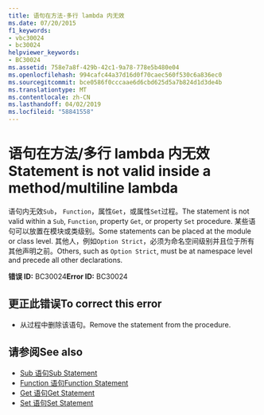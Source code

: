 ```yaml
---
title: 语句在方法-多行 lambda 内无效
ms.date: 07/20/2015
f1_keywords:
- vbc30024
- bc30024
helpviewer_keywords:
- BC30024
ms.assetid: 758e7a8f-429b-42c1-9a78-778e5b480e04
ms.openlocfilehash: 994cafc44a37d16d0f70caec560f530c6a836ec0
ms.sourcegitcommit: bce0586f0cccaae6d6cbd625d5a7b824d1d3de4b
ms.translationtype: MT
ms.contentlocale: zh-CN
ms.lasthandoff: 04/02/2019
ms.locfileid: "58841558"
---
```

# <a name="statement-is-not-valid-inside-a-methodmultiline-lambda"></a><span data-ttu-id="abaff-102">语句在方法/多行 lambda 内无效</span><span class="sxs-lookup"><span data-stu-id="abaff-102">Statement is not valid inside a method/multiline lambda</span></span>
<span data-ttu-id="abaff-103">语句内无效`Sub`， `Function`，属性`Get`，或属性`Set`过程。</span><span class="sxs-lookup"><span data-stu-id="abaff-103">The statement is not valid within a `Sub`, `Function`, property `Get`, or property `Set` procedure.</span></span> <span data-ttu-id="abaff-104">某些语句可以放置在模块或类级别。</span><span class="sxs-lookup"><span data-stu-id="abaff-104">Some statements can be placed at the module or class level.</span></span> <span data-ttu-id="abaff-105">其他人，例如`Option Strict`，必须为命名空间级别并且位于所有其他声明之前。</span><span class="sxs-lookup"><span data-stu-id="abaff-105">Others, such as `Option Strict`, must be at namespace level and precede all other declarations.</span></span>  
  
 <span data-ttu-id="abaff-106">**错误 ID:** BC30024</span><span class="sxs-lookup"><span data-stu-id="abaff-106">**Error ID:** BC30024</span></span>  
  
## <a name="to-correct-this-error"></a><span data-ttu-id="abaff-107">更正此错误</span><span class="sxs-lookup"><span data-stu-id="abaff-107">To correct this error</span></span>  
  
-   <span data-ttu-id="abaff-108">从过程中删除该语句。</span><span class="sxs-lookup"><span data-stu-id="abaff-108">Remove the statement from the procedure.</span></span>  
  
## <a name="see-also"></a><span data-ttu-id="abaff-109">请参阅</span><span class="sxs-lookup"><span data-stu-id="abaff-109">See also</span></span>

- [<span data-ttu-id="abaff-110">Sub 语句</span><span class="sxs-lookup"><span data-stu-id="abaff-110">Sub Statement</span></span>](../../../visual-basic/language-reference/statements/sub-statement.md)
- [<span data-ttu-id="abaff-111">Function 语句</span><span class="sxs-lookup"><span data-stu-id="abaff-111">Function Statement</span></span>](../../../visual-basic/language-reference/statements/function-statement.md)
- [<span data-ttu-id="abaff-112">Get 语句</span><span class="sxs-lookup"><span data-stu-id="abaff-112">Get Statement</span></span>](../../../visual-basic/language-reference/statements/get-statement.md)
- [<span data-ttu-id="abaff-113">Set 语句</span><span class="sxs-lookup"><span data-stu-id="abaff-113">Set Statement</span></span>](../../../visual-basic/language-reference/statements/set-statement.md)

